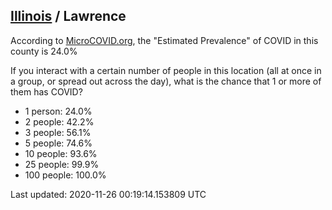 
## [Illinois](/united-states/illinois) / Lawrence

According to [MicroCOVID.org](http://microcovid.org),
the "Estimated Prevalence" of COVID in this county is 24.0%

If you interact with a certain number of people in this location
(all at once in a group, or spread out across the day), what is the chance that
1 or more of them has COVID?

- 1 person: 24.0%
- 2 people: 42.2%
- 3 people: 56.1%
- 5 people: 74.6%
- 10 people: 93.6%
- 25 people: 99.9%
- 100 people: 100.0%

Last updated: 2020-11-26 00:19:14.153809 UTC
